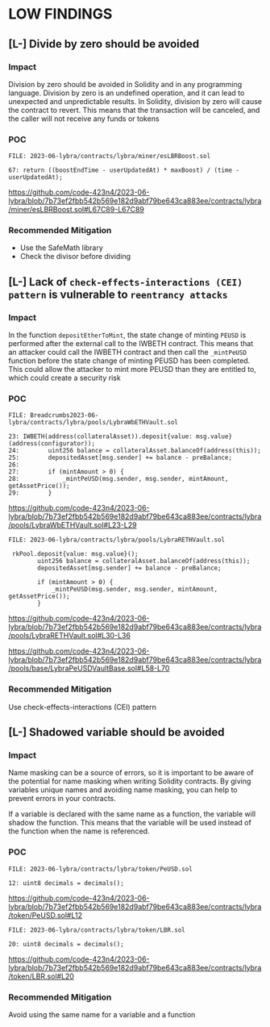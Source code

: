 # LOW FINDINGS

##

## [L-] Divide by zero should be avoided 

### Impact
Division by zero should be avoided in Solidity and in any programming language. Division by zero is an undefined operation, and it can lead to unexpected and unpredictable results. In Solidity, division by zero will cause the contract to revert. This means that the transaction will be canceled, and the caller will not receive any funds or tokens

### POC

```solidity
FILE: 2023-06-lybra/contracts/lybra/miner/esLBRBoost.sol

67: return ((boostEndTime - userUpdatedAt) * maxBoost) / (time - userUpdatedAt);

```
https://github.com/code-423n4/2023-06-lybra/blob/7b73ef2fbb542b569e182d9abf79be643ca883ee/contracts/lybra/miner/esLBRBoost.sol#L67C89-L67C89

### Recommended Mitigation
- Use the SafeMath library
- Check the divisor before dividing

##

## [L-] Lack of ``check-effects-interactions (CEI) pattern`` is vulnerable to ``reentrancy attacks``

### Impact
In the function ``depositEtherToMint``, the state change of minting ``PEUSD`` is performed after the external call to the IWBETH contract. This means that an attacker could call the IWBETH contract and then call the ``_mintPeUSD`` function before the state change of minting PEUSD has been completed. This could allow the attacker to mint more PEUSD than they are entitled to, which could create a security risk

### POC

```solidity
FILE: Breadcrumbs2023-06-lybra/contracts/lybra/pools/LybraWbETHVault.sol

23: IWBETH(address(collateralAsset)).deposit{value: msg.value}(address(configurator));
24:        uint256 balance = collateralAsset.balanceOf(address(this));
25:        depositedAsset[msg.sender] += balance - preBalance;
26:
27:        if (mintAmount > 0) {
28:            _mintPeUSD(msg.sender, msg.sender, mintAmount, getAssetPrice());
29:        }

```
https://github.com/code-423n4/2023-06-lybra/blob/7b73ef2fbb542b569e182d9abf79be643ca883ee/contracts/lybra/pools/LybraWbETHVault.sol#L23-L29

```solidity
FILE: 2023-06-lybra/contracts/lybra/pools/LybraRETHVault.sol

 rkPool.deposit{value: msg.value}();
        uint256 balance = collateralAsset.balanceOf(address(this));
        depositedAsset[msg.sender] += balance - preBalance;

        if (mintAmount > 0) {
            _mintPeUSD(msg.sender, msg.sender, mintAmount, getAssetPrice());
        }

```
https://github.com/code-423n4/2023-06-lybra/blob/7b73ef2fbb542b569e182d9abf79be643ca883ee/contracts/lybra/pools/LybraRETHVault.sol#L30-L36


https://github.com/code-423n4/2023-06-lybra/blob/7b73ef2fbb542b569e182d9abf79be643ca883ee/contracts/lybra/pools/base/LybraPeUSDVaultBase.sol#L58-L70

### Recommended Mitigation

Use check-effects-interactions (CEI) pattern 

##

## [L-] Shadowed variable should be avoided 

### Impact

Name masking can be a source of errors, so it is important to be aware of the potential for name masking when writing Solidity contracts. By giving variables unique names and avoiding name masking, you can help to prevent errors in your contracts.

If a variable is declared with the same name as a function, the variable will shadow the function. This means that the variable will be used instead of the function when the name is referenced.

### POC

```solidity
FILE: 2023-06-lybra/contracts/lybra/token/PeUSD.sol

12: uint8 decimals = decimals();

```
https://github.com/code-423n4/2023-06-lybra/blob/7b73ef2fbb542b569e182d9abf79be643ca883ee/contracts/lybra/token/PeUSD.sol#L12

```solidity
FILE: 2023-06-lybra/contracts/lybra/token/LBR.sol

20: uint8 decimals = decimals();

```
https://github.com/code-423n4/2023-06-lybra/blob/7b73ef2fbb542b569e182d9abf79be643ca883ee/contracts/lybra/token/LBR.sol#L20

### Recommended Mitigation
Avoid using the same name for a variable and a function


